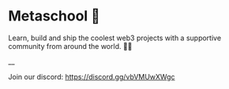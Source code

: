 # Metaschool 🔮
Learn, build and ship the coolest web3 projects with a supportive community from around the world. 🚀🌱

__

Join our discord: https://discord.gg/vbVMUwXWgc

